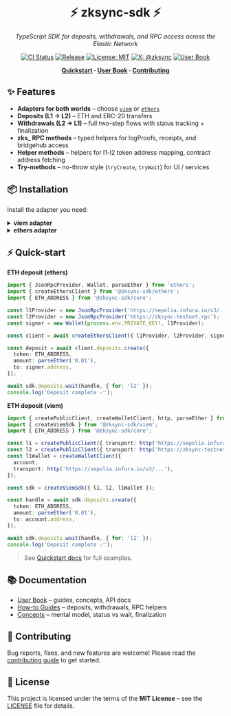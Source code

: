 <div align="center">

# ⚡️ zksync-sdk ⚡️

_TypeScript SDK for deposits, withdrawals, and RPC access across the Elastic Network_

[![CI Status](https://github.com/dutterbutter/zksync-sdk/actions/workflows/checks.yaml/badge.svg)](https://github.com/dutterbutter/zksync-sdk/actions/workflows/checks.yaml)
[![Release](https://img.shields.io/github/v/release/dutterbutter/zksync-sdk?label=version)](https://github.com/dutterbutter/zksync-sdk/releases/latest)
[![License: MIT](https://img.shields.io/badge/License-MIT-green.svg)](LICENSE)
[![X: @zksync](https://img.shields.io/badge/follow-@zksync-1DA1F2?logo=x)](https://x.com/zksync)
[![User Book](https://img.shields.io/badge/docs-user%20book-brightgreen)](https://dutterbutter.github.io/zksync-sdk/)

</div>

<p align="center">
  <b>
    <a href="https://dutterbutter.github.io/zksync-sdk/latest/quickstart/">Quickstart</a> ·
    <a href="https://dutterbutter.github.io/zksync-sdk/">User Book</a> ·
    <a href="./.github/CONTRIBUTING.md">Contributing</a>
  </b>
</p>

## ✨ Features

- **Adapters for both worlds** – choose [`viem`](https://viem.sh) or [`ethers`](https://docs.ethers.io)
- **Deposits (L1 → L2)** – ETH and ERC-20 transfers
- **Withdrawals (L2 → L1)** – full two-step flows with status tracking + finalization
- **zks\_ RPC methods** – typed helpers for logProofs, receipts, and bridgehub access
- **Helper methods** – helpers for l1-l2 token address mapping, contract address fetching
- **Try-methods** – no-throw style (`tryCreate`, `tryWait`) for UI / services

## 📦 Installation

Install the adapter you need:

<details>
<summary><strong>viem adapter</strong></summary>

```bash
npm install @zksync-sdk viem
```

</details>

<details>
<summary><strong>ethers adapter</strong></summary>

```bash
npm install @zksync-sdk ethers
```

</details>

## ⚡️ Quick-start

**ETH deposit (ethers)**

```ts
import { JsonRpcProvider, Wallet, parseEther } from 'ethers';
import { createEthersClient } from '@zksync-sdk/ethers';
import { ETH_ADDRESS } from '@zksync-sdk/core';

const l1Provider = new JsonRpcProvider('https://sepolia.infura.io/v3/...');
const l2Provider = new JsonRpcProvider('https://zksync-testnet.rpc');
const signer = new Wallet(process.env.PRIVATE_KEY!, l1Provider);

const client = await createEthersClient({ l1Provider, l2Provider, signer });

const deposit = await client.deposits.create({
  token: ETH_ADDRESS,
  amount: parseEther('0.01'),
  to: signer.address,
});

await sdk.deposits.wait(handle, { for: 'l2' });
console.log('Deposit complete ✅');
```

**ETH deposit (viem)**

```ts
import { createPublicClient, createWalletClient, http, parseEther } from 'viem';
import { createViemSdk } from '@zksync-sdk/viem';
import { ETH_ADDRESS } from '@zksync-sdk/core';

const l1 = createPublicClient({ transport: http('https://sepolia.infura.io/v3/...') });
const l2 = createPublicClient({ transport: http('https://zksync-testnet.rpc') });
const l1Wallet = createWalletClient({
  account,
  transport: http('https://sepolia.infura.io/v3/...'),
});

const sdk = createViemSdk({ l1, l2, l1Wallet });

const handle = await sdk.deposits.create({
  token: ETH_ADDRESS,
  amount: parseEther('0.01'),
  to: account.address,
});

await sdk.deposits.wait(handle, { for: 'l2' });
console.log('Deposit complete ✅');
```

> See [Quickstart docs](https://dutterbutter.github.io/zksync-sdk/quickstart/) for full examples.

## 📚 Documentation

- [User Book](https://dutterbutter.github.io/zksync-sdk/) – guides, concepts, API docs
- [How-to Guides](https://dutterbutter.github.io/zksync-sdk/guides/) – deposits, withdrawals, RPC helpers
- [Concepts](https://dutterbutter.github.io/zksync-sdk/concepts/) – mental model, status vs wait, finalization

## 🤝 Contributing

Bug reports, fixes, and new features are welcome! Please read the [contributing guide](.github/CONTRIBUTING.md) to get started.

## 📜 License

This project is licensed under the terms of the **MIT License** – see the [LICENSE](LICENSE) file for details.
